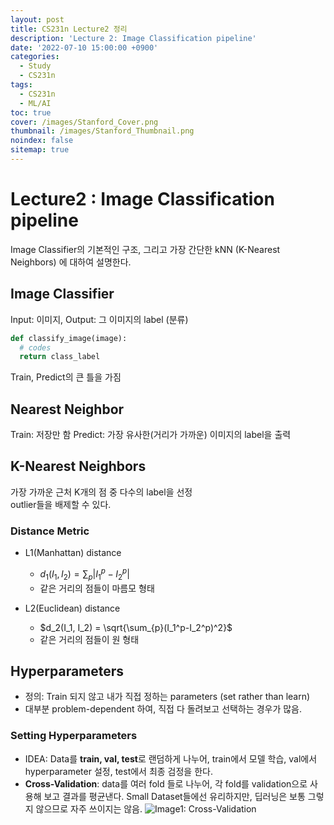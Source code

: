 ```yaml
---
layout: post
title: CS231n Lecture2 정리
description: 'Lecture 2: Image Classification pipeline'
date: '2022-07-10 15:00:00 +0900'
categories:
  - Study
  - CS231n
tags:
  - CS231n
  - ML/AI
toc: true
cover: /images/Stanford_Cover.png
thumbnail: /images/Stanford_Thumbnail.png
noindex: false
sitemap: true
---
```


# Lecture2 : Image Classification pipeline
Image Classifier의 기본적인 구조, 그리고 가장 간단한 kNN (K-Nearest Neighbors) 에 대하여 설명한다.

<!-- more -->

## Image Classifier
Input: 이미지, Output: 그 이미지의 label (분류)
```python
def classify_image(image):
  # codes
  return class_label
```
Train, Predict의 큰 틀을 가짐

## Nearest Neighbor
Train: 저장만 함
Predict: 가장 유사한(거리가 가까운) 이미지의 label을 출력

## K-Nearest Neighbors
가장 가까운 근처 K개의 점 중 다수의 label을 선정  
outlier들을 배제할 수 있다.

### Distance Metric
- L1(Manhattan) distance  
  - $d_1(I_1, I_2) = \sum_{p} |I_1^p-I_2^p|$  
  - 같은 거리의 점들이 마름모 형태

- L2(Euclidean) distance  
  - $d_2(I_1, I_2) = \sqrt{\sum_{p}(I_1^p-I_2^p)^2}$
  - 같은 거리의 점들이 원 형태

## Hyperparameters
- 정의: Train 되지 않고 내가 직접 정하는 parameters (set rather than learn)
- 대부분 problem-dependent 하여, 직접 다 돌려보고 선택하는 경우가 많음.

### Setting Hyperparameters
- IDEA: Data를 **train, val, test**로 랜덤하게 나누어, train에서 모델 학습, val에서 hyperparameter 설정, test에서 최종 검정을 한다.
- **Cross-Validation**: data를 여러 fold 들로 나누어, 각 fold를 validation으로 사용해 보고 결과를 평균낸다. Small Dataset들에선 유리하지만, 딥러닝은 보통 그렇지 않으므로 자주 쓰이지는 않음.
![Image1: Cross-Validation](../../../../images/post/CS231n_Lecture2_Img1.png)

